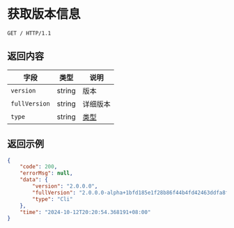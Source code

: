 # 获取版本信息

```http
GET / HTTP/1.1
```

## 返回内容

| 字段          | 类型   | 说明                                 |
| ------------- | ------ | ------------------------------------ |
| `version`     | string | 版本                                 |
| `fullVersion` | string | 详细版本                             |
| `type`        | string | [类型](../../tutorial/rookie/choose) |

## 返回示例

```json
{
    "code": 200,
    "errorMsg": null,
    "data": {
        "version": "2.0.0.0",
        "fullVersion": "2.0.0.0-alpha+1bfd185e1f28b86f44b4fd42463ddfa8f9e1de57",
        "type": "Cli"
    },
    "time": "2024-10-12T20:20:54.368191+08:00"
}
```
